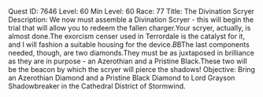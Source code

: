 Quest ID: 7646
Level: 60
Min Level: 60
Race: 77
Title: The Divination Scryer
Description: We now must assemble a Divination Scryer - this will begin the trial that will allow you to redeem the fallen charger.Your scryer, actually, is almost done.The exorcism censer used in Terrordale is the catalyst for it, and I will fashion a suitable housing for the device.$B$BThe last components needed, though, are two diamonds.They must be as juxtaposed in brilliance as they are in purpose - an Azerothian and a Pristine Black.These two will be the beacon by which the scryer will pierce the shadows!
Objective: Bring an Azerothian Diamond and a Pristine Black Diamond to Lord Grayson Shadowbreaker in the Cathedral District of Stormwind.
